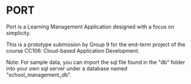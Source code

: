 # PORT
Port is a Learning Management Application designed with a focus on simplicity.

This is a prototype submission by Group 9 for the end-term project of the course CC106: Cloud-based Application Development.

Note: For sample data, you can import the sql file found in the "db" folder into your own sql server under a database named "school_management_db".

